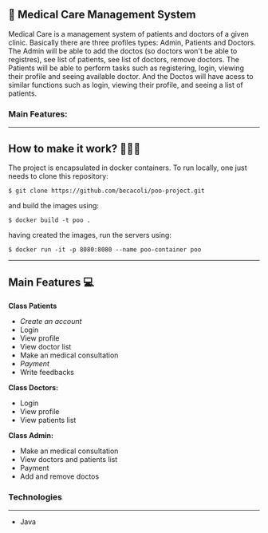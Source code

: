 ## :hospital: Medical Care Management System

Medical Care is a management system of patients and doctors of a given clinic. Basically there are three profiles types: Admin, Patients and Doctors. The Admin will be able to add the doctos (so doctors won't be able to registres), see list of patients, see list of doctors, remove doctors. The Patients will be able to perform tasks such as registering, login, viewing their profile and seeing available doctor. And the Doctos will have acess to similar functions such as login, viewing their profile, and seeing a list of patients.


### **Main Features:**
---

## How to make it work? 🧑🏼‍💻

The project is encapsulated in docker containers. To run locally, one just needs to clone this repository:

`$ git clone https://github.com/becacoli/poo-project.git`

and build the images using:

`$ docker build -t poo .`

having created the images, run the servers using:

`$ docker run -it -p 8080:8080 --name poo-container poo`


---

## Main Features 💻

**Class Patients**

- _Create an account_
- Login
- View profile
- View doctor list
- Make an medical consultation
- _Payment_
- Write feedbacks

**Class Doctors:**

- Login
- View profile
- View patients list

**Class Admin:**

- Make an medical consultation
- View doctors and patients list
- Payment
- Add and remove doctos

### Technologies

---

- Java

